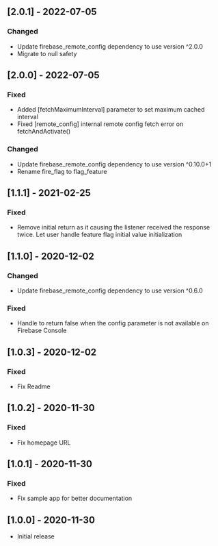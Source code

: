 ## [2.0.1] - 2022-07-05

### Changed
* Update firebase_remote_config dependency to use version ^2.0.0
* Migrate to null safety

## [2.0.0] - 2022-07-05

### Fixed
* Added [fetchMaximumInterval] parameter to set maximum cached interval
* Fixed [remote_config] internal remote config fetch error on fetchAndActivate()

### Changed
* Update firebase_remote_config dependency to use version ^0.10.0+1
* Rename fire_flag to flag_feature

## [1.1.1] - 2021-02-25

### Fixed
* Remove initial return as it causing the listener received the response twice. Let user handle feature flag initial value initialization

## [1.1.0] - 2020-12-02

### Changed
* Update firebase_remote_config dependency to use version ^0.6.0

### Fixed
* Handle to return false when the config parameter is not available on Firebase Console


## [1.0.3] - 2020-12-02

### Fixed
* Fix Readme


## [1.0.2] - 2020-11-30

### Fixed
* Fix homepage URL


## [1.0.1] - 2020-11-30

### Fixed
* Fix sample app for better documentation


## [1.0.0] - 2020-11-30

* Initial release
